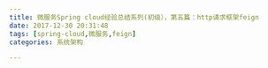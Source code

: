 ```yaml
---
title: 微服务Spring cloud经验总结系列(初级），第五篇：http请求框架feign
date: 2017-12-30 20:31:48
tags: [spring-cloud,微服务,feign]
categories: 系统架构

---
```

